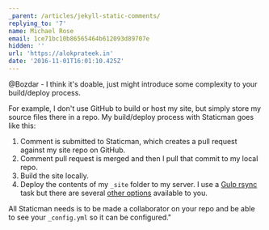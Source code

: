 ```yaml
---
_parent: /articles/jekyll-static-comments/
replying_to: '7'
name: Michael Rose
email: 1ce71bc10b86565464b612093d89707e
hidden: ''
url: 'https://alokprateek.in'
date: '2016-11-01T16:01:10.425Z'
---
```


@Bozdar - I think it's doable, just might introduce some complexity to your
build/deploy process.

For example, I don't use GitHub to build or host my site, but simply store my
source files there in a repo. My build/deploy process with Staticman goes like
this:

1. Comment is submitted to Staticman, which creates a pull request against my
   site repo on GitHub.
2. Comment pull request is merged and then I pull that commit to my local repo.
3. Build the site locally.
4. Deploy the contents of my `_site` folder to my server. I use a
   [Gulp rsync](https://www.npmjs.com/package/gulp-rsync) task but there are
   several [other options](https://jekyllrb.com/docs/deployment-methods/)
   available to you.

All Staticman needs is to be made a collaborator on your repo and be able to see
your `_config.yml` so it can be configured."
